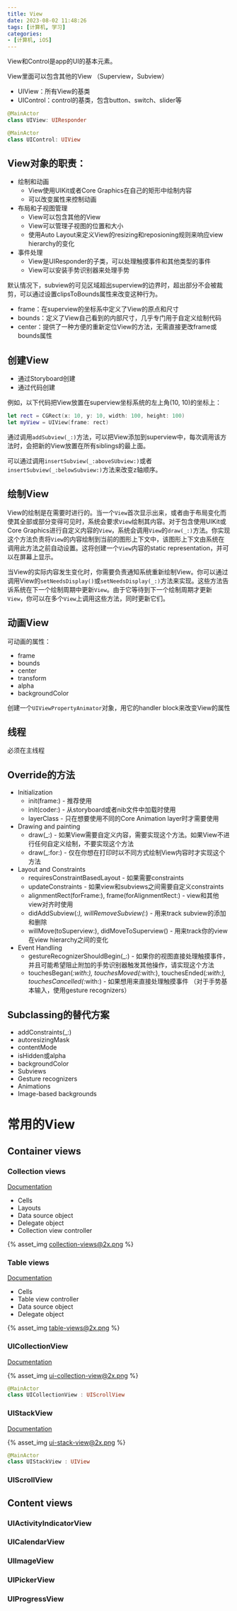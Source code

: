 ```yaml
---
title: View
date: 2023-08-02 11:48:26
tags: [计算机, 学习]
categories:
- [计算机, iOS]
---
```

View和Control是app的UI的基本元素。

View里面可以包含其他的View （Superview，Subview）

- UIView：所有View的基类
- UIControl：control的基类，包含button、switch、slider等

```swift
@MainActor
class UIView: UIResponder
```

```swift
@MainActor
class UIControl: UIView
```

## View对象的职责：
- 绘制和动画
  - View使用UIKit或者Core Graphics在自己的矩形中绘制内容
  - 可以改变属性来控制动画
- 布局和子视图管理
  - View可以包含其他的View
  - View可以管理子视图的位置和大小
  - 使用Auto Layout来定义View的resizing和reposioning规则来响应view hierarchy的变化
- 事件处理
  - View是UIResponder的子类，可以处理触摸事件和其他类型的事件
  - View可以安装手势识别器来处理手势

默认情况下，subview的可见区域超出superview的边界时，超出部分不会被裁剪，可以通过设置clipsToBounds属性来改变这种行为。

- frame：在superview的坐标系中定义了View的原点和尺寸
- bounds：定义了View自己看到的内部尺寸，几乎专门用于自定义绘制代码
- center：提供了一种方便的重新定位View的方法，无需直接更改frame或bounds属性

## 创建View
- 通过Storyboard创建
- 通过代码创建

例如，以下代码把View放置在superview坐标系统的左上角(10, 10)的坐标上：
```swift
let rect = CGRect(x: 10, y: 10, width: 100, height: 100)
let myView = UIView(frame: rect)
```
通过调用`addSubview(_:)`方法，可以把View添加到superview中，每次调用该方法时，会把新的View放置在所有siblings的最上面。

可以通过调用`insertSubview(_:aboveSUbview:)`或者`insertSubview(_:belowSubview:)`方法来改变z轴顺序。

## 绘制View
View的绘制是在需要时进行的。当一个`View`首次显示出来，或者由于布局变化而使其全部或部分变得可见时，系统会要求`View`绘制其内容。对于包含使用UIKit或Core Graphics进行自定义内容的`View`，系统会调用`View`的`draw(_:)`方法。你实现这个方法负责将`View`的内容绘制到当前的图形上下文中，该图形上下文由系统在调用此方法之前自动设置。这将创建一个`View`内容的static representation，并可以在屏幕上显示。

当View的实际内容发生变化时，你需要负责通知系统重新绘制View。你可以通过调用View的`setNeedsDisplay()`或`setNeedsDisplay(_:)`方法来实现。这些方法告诉系统在下一个绘制周期中更新`View`。由于它等待到下一个绘制周期才更新`View`，你可以在多个`View`上调用这些方法，同时更新它们。

## 动画View
可动画的属性：
- frame
- bounds
- center
- transform
- alpha
- backgroundColor

创建一个`UIViewPropertyAnimator`对象，用它的handler block来改变View的属性

## 线程
必须在主线程

## Override的方法
- Initialization
  - init(frame:) - 推荐使用
  - init(coder:) - 从storyboard或者nib文件中加载时使用
  - layerClass - 只在想要使用不同的Core Animation layer时才需要使用
- Drawing and painting
  - draw(_:) - 如果View需要自定义内容，需要实现这个方法。如果View不进行任何自定义绘制，不要实现这个方法
  - draw(_:for:) - 仅在你想在打印时以不同方式绘制View内容时才实现这个方法
- Layout and Constraints
  - requiresConstraintBasedLayout - 如果需要constraints
  - updateConstraints - 如果view和subviews之间需要自定义constraints
  - alignmentRect(forFrame:), frame(forAlignmentRect:) - view和其他view对齐时使用
  - didAddSubview(_:), willRemoveSubview(_:) - 用来track subview的添加和删除
  - willMove(toSuperview:), didMoveToSuperview() - 用来track你的view在view hierarchy之间的变化
- Event Handling
  - gestureRecognizerShouldBegin(_:) - 如果你的视图直接处理触摸事件，并且可能希望阻止附加的手势识别器触发其他操作，请实现这个方法
  - touchesBegan(_:with:), touchesMoved(_:with:), touchesEnded(_:with:), touchesCancelled(_:with:) - 如果想用来直接处理触摸事件 （对于手势基本输入，使用gesture recognizers）

## Subclassing的替代方案
- addConstraints(_:)
- autoresizingMask
- contentMode
- isHidden或alpha
- backgroundColor
- Subviews
- Gesture recognizers
- Animations
- Image-based backgrounds

# 常用的View
## Container views
### Collection views
[Documentation](https://developer.apple.com/documentation/uikit/views_and_controls/collection_views)

- Cells
- Layouts
- Data source object
- Delegate object
- Collection view controller

{% asset_img collection-views@2x.png %}

### Table views
[Documentation](https://developer.apple.com/documentation/uikit/views_and_controls/table_views)

- Cells
- Table view controller
- Data source object
- Delegate object

{% asset_img table-views@2x.png %}

### UICollectionView
[Documentation](https://developer.apple.com/documentation/uikit/uicollectionview)

{% asset_img ui-collection-view@2x.png %}

```swift
@MainActor
class UICollectionView : UIScrollView
```

### UIStackView
[Documentation](https://developer.apple.com/documentation/uikit/uistackview)

{% asset_img ui-stack-view@2x.png %}

```swift
@MainActor
class UIStackView : UIView
```

### UIScrollView

## Content views
### UIActivityIndicatorView
### UICalendarView
### UIImageView
### UIPickerView
### UIProgressView

